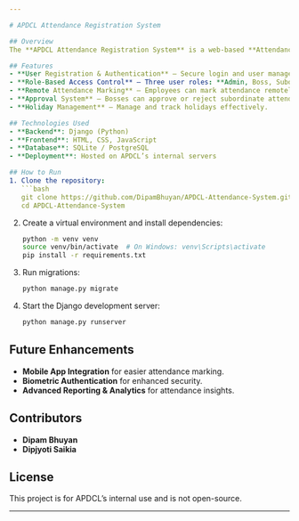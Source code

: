 ```yaml
---

# APDCL Attendance Registration System  

## Overview  
The **APDCL Attendance Registration System** is a web-based **Attendance Management System** developed using **Django** for Assam Power Distribution Company Limited (**APDCL**). This system streamlines attendance tracking for employees, supporting both **on-site and remote attendance marking**.  

## Features  
- **User Registration & Authentication** – Secure login and user management.  
- **Role-Based Access Control** – Three user roles: **Admin, Boss, Subordinate**.  
- **Remote Attendance Marking** – Employees can mark attendance remotely.  
- **Approval System** – Bosses can approve or reject subordinate attendance requests.  
- **Holiday Management** – Manage and track holidays effectively.  

## Technologies Used  
- **Backend**: Django (Python)  
- **Frontend**: HTML, CSS, JavaScript  
- **Database**: SQLite / PostgreSQL  
- **Deployment**: Hosted on APDCL’s internal servers  

## How to Run  
1. Clone the repository:  
   ```bash
   git clone https://github.com/DipamBhuyan/APDCL-Attendance-System.git
   cd APDCL-Attendance-System
   ```
2. Create a virtual environment and install dependencies:  
   ```bash
   python -m venv venv
   source venv/bin/activate  # On Windows: venv\Scripts\activate
   pip install -r requirements.txt
   ```
3. Run migrations:  
   ```bash
   python manage.py migrate
   ```
4. Start the Django development server:  
   ```bash
   python manage.py runserver
   ```

## Future Enhancements  
- **Mobile App Integration** for easier attendance marking.  
- **Biometric Authentication** for enhanced security.  
- **Advanced Reporting & Analytics** for attendance insights.  

## Contributors  
- **Dipam Bhuyan**
- **Dipjyoti Saikia**  

## License  
This project is for APDCL’s internal use and is not open-source.  

---
```

